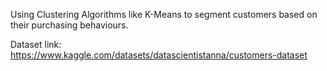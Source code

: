 Using Clustering Algorithms like K-Means to segment customers based on their purchasing behaviours.

Dataset link: https://www.kaggle.com/datasets/datascientistanna/customers-dataset
